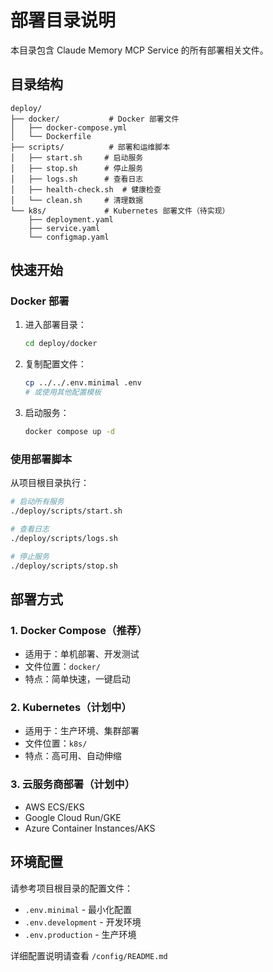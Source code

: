 # 部署目录说明

本目录包含 Claude Memory MCP Service 的所有部署相关文件。

## 目录结构

```
deploy/
├── docker/           # Docker 部署文件
│   ├── docker-compose.yml
│   └── Dockerfile
├── scripts/          # 部署和运维脚本
│   ├── start.sh     # 启动服务
│   ├── stop.sh      # 停止服务
│   ├── logs.sh      # 查看日志
│   ├── health-check.sh  # 健康检查
│   └── clean.sh     # 清理数据
└── k8s/             # Kubernetes 部署文件（待实现）
    ├── deployment.yaml
    ├── service.yaml
    └── configmap.yaml
```

## 快速开始

### Docker 部署

1. 进入部署目录：
   ```bash
   cd deploy/docker
   ```

2. 复制配置文件：
   ```bash
   cp ../../.env.minimal .env
   # 或使用其他配置模板
   ```

3. 启动服务：
   ```bash
   docker compose up -d
   ```

### 使用部署脚本

从项目根目录执行：

```bash
# 启动所有服务
./deploy/scripts/start.sh

# 查看日志
./deploy/scripts/logs.sh

# 停止服务
./deploy/scripts/stop.sh
```

## 部署方式

### 1. Docker Compose（推荐）
- 适用于：单机部署、开发测试
- 文件位置：`docker/`
- 特点：简单快速，一键启动

### 2. Kubernetes（计划中）
- 适用于：生产环境、集群部署
- 文件位置：`k8s/`
- 特点：高可用、自动伸缩

### 3. 云服务商部署（计划中）
- AWS ECS/EKS
- Google Cloud Run/GKE
- Azure Container Instances/AKS

## 环境配置

请参考项目根目录的配置文件：
- `.env.minimal` - 最小化配置
- `.env.development` - 开发环境
- `.env.production` - 生产环境

详细配置说明请查看 `/config/README.md`